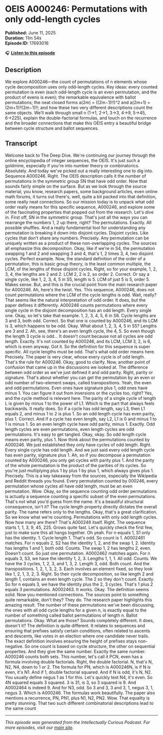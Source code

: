 # OEIS A000246: Permutations with only odd-length cycles

**Published:** June 11, 2025  
**Duration:** 11m 54s  
**Episode ID:** 17693016

🎧 **[Listen to this episode](https://intellectuallycurious.buzzsprout.com/2529712/episodes/17693016-oeis-a000246-permutations-with-only-odd-length-cycles)**

## Description

We explore A000246—the count of permutations of n elements whose cycle decomposition uses only odd-length cycles. Key ideas: every counted permutation is even (each odd-length cycle is an even permutation, and the product of evens is even); the remarkable equivalence with ballot permutations; the neat closed forms a(2m) = ((2m−1)!!)^2 and a(2m+1) = (2m+1)!!(2m−1)!!; and how these two very different descriptions count the same objects. We’ll walk through small n (1→1, 2→1, 3→3, 4→9, 5→45, 6→225), explain the double-factorial formulas, and touch on the recurrence and the broader connections that make this OEIS entry a beautiful bridge between cycle structure and ballot sequences.

## Transcript

Welcome back to The Deep Dive. We're continuing our journey through the online encyclopedia of integer sequences, the OEIS. It's just such a goldmine, especially if you're into number theory or combinatorics. Absolutely. And today we've picked out a really interesting one to dig into. Sequence A000246. Right. The OEIS description calls it the number of permutations in the symmetric group SN that have odd order. Now that sounds fairly simple on the surface. But as we look through the source material, you know, research papers, some background articles, even online math forums, it turns out there's, well, quite a bit packed into that definition, some really neat connections. So our mission today is to unpack what odd order really means for this specific sequence, A000246, and explore some of the fascinating properties that popped out from the research. Let's dive in. First off, SN in the symmetric group. That's just all the ways you can rearrange the numbers 1, 2 up there, right? The permutations. Exactly. All possible shuffles. And a really fundamental tool for understanding any permutation is breaking it down into disjoint cycles. Disjoint cycles. Like cycles that don't share any numbers. Precisely. Any permutation can be uniquely written as a product of these non-overlapping cycles. The sources all emphasize this decomposition. Okay, like if we're in S4, the permutation swapping 1 and 2 and swapping 3 and 4, that's 1, 2 times 3, 4, two disjoint cycles. Perfect example. Now, the standard definition of the order of a permutation, this is basic group theory, is the least common multiple, the LCM, of the lengths of those disjoint cycles. Right, so for your example, 1, 2, 3, 4, the lengths are 2 and 2. LCM 2, 2 is 2, so order 2. Correct. Or say a single cycle, like 1, 2, 3, 4, 5 in S5, length is 5. LCM of just 5 is 5, order 5. Makes sense. But, and this is the crucial point from the main research paper for A000246. Ah, here's the twist. Yes. This sequence, A000246, does not count permutations where the LCM of the cycle lengths is odd. Wait, really? That seems like the natural interpretation of odd order. It does, but the paper defines it differently. A000246 counts permutations where every single cycle in the disjoint decomposition has an odd length. Every single one. Okay, so let's take that example. 1, 2, 3, 4, 5, 6 in S6. Cycle lengths are 3 and 3, both odd. Correct. So that one is counted by A000246, and its LCM is 3, which happens to be odd. Okay. What about 1, 2, 3, 4, 5 in S5? Lengths are 3 and 2. Ah, see, there's an even length cycle, the 4, 5. So even though the length 3 cycle is odd... It doesn't count because not all cycles are odd length. Exactly. It's not counted by A000246, and its LCM, LCM 3, 2, is 6, which is even anyway. Got it. So the definition for this sequence is super specific. All cycle lengths must be odd. That's what odd order means here. Precisely. The paper is very clear, whose every cycle is of odd length. That's the rule for A000246. Okay, good to clarify. Now, another point of confusion that came up in the discussions we looked at. The difference between odd order as we've just defined it and odd parity. Right, parity or signature. That's about whether you can get the permutation by an even or odd number of two-element swaps, called transpositions. Yeah, the even and odd permutations. Even ones have signature plus 1, odd ones have minus 1. You can figure it out from inversions or the cycles too, right? Yes, and the cycle method is relevant here. The parity of a single cycle of length L is given by minus 1 to the power of L1. Which is the part that always feels backwards. It really does. So if a cycle has odd length, say L3, then L1 equals 2, and minus 1 to 2 is plus 1. So an odd length cycle has even parity, plus 1. Correct. And if a cycle has even length, say L2, L1 is 0 and minus 1 to 1 is minus 1. So an even length cycle have odd parity, minus 1. Exactly. Odd length cycles are even permutations, even length cycles are odd permutations. It's easy to get tangled. Okay, okay. So odd length cycle means even parity, plus 1. Now think about the permutations counted by A000246. We just established they only have cycles of odd length. Right. Every single cycle has odd length. And we just said every odd length cycle has even parity, signature plus 1. Ah, so if you decompose a permutation counted by A000246, you only get cycles with parity plus 1. And the parity of the whole permutation is the product of the parities of its cycles. So you're just multiplying plus 1 by plus 1 by plus 1, which always gives plus 1. Precisely. This is a key takeaway from the sources, especially the Wikipedia and Reddit threads you found. Every permutation counted by 000246, every permutation whose cycles all have odd length, must be an even permutation. Wow. Okay, so the sequence counting odd order permutations is actually a sequence counting a specific subset of the even permutations. That's not what you'd guess from the name. It's a beautiful structural consequence, isn't it? The cycle length property directly dictates the overall parity. The name refers only to the lengths. Okay, that's a great clarification. So we know what we're counting. Permutations with only odd length cycles. Now how many are there? That's A000246 itself. Right. The sequence starts 1, 1, 3, 9, 45, 225. Grows quite fast. Let's quickly check the first few, just to make sure this all hangs together. Oh yeah. For n equals 1, S1 only has the identity. 1. Cycle length 1. That's odd. So count is 1. A0002461 matches. For n equals 2, S2 has the identity 1, 2, and the swap 1, 2. Identity has lengths 1 and 1, both odd. Counts. The swap 1, 2 has lengths 2, even. Doesn't count. So just one permutation. A0002462 matches again. For n equals 3, S3, we have the identity 1, 2, 3. Lengths 1, 1, 1. All odd. Counts. We have the 3 cycles, 1, 2, 3, and 1, 3, 2. Length 3, odd. Both count. And the transpositions. 1, 2, 1, 3, 2, 3. Each involves an element fixed, so they look like 1, 2, 1, 3, 2, 3. Right. So their cycle decomposition, so like length 2 and length 1, contains an even length cycle. The 2 so they don't count. Exactly. So for n equals 3, we have the identity plus the 2, 3 cycles. That's 1 plus 2 equals 3 permutations. A0002463. It works. Okay. The definition seems solid. Now you mentioned connections. The sources point to something quite remarkable, don't they? They do. The research paper highlights this amazing result. The number of these permutations we've been discussing, the ones with all odd cycle lengths for a given n, is exactly equal to the number of something called ballot permutations of length n. Ballot permutations. Okay. What are those? Sounds completely different. It does, doesn't it? The definition is quite different. It relates to sequences and ensuring that prefixes satisfy certain conditions, often related to ascents and descents, like votes in an election where one candidate never trails. The exact definition involves ensuring the height of prefixes stays non-negative. So one count is based on cycle structure, the other on sequential properties. And they give the same number. Exactly the same number. A000246 counts both sets. This number, let's call it PCN, even has a formula involving double factorials. Right, the double factorial. N, that's N, N2, N4, down to 1 or 2. The formula for PN, which is A000246N, is if N is even, it's N1. And if 1, double factorial squared. And if N is odd, it's N, N2. You usually define negus 1 as 1 for this. Let's quickly test N4, it's even. So 4N squared equals 3 squared. 3 is 31, is 3, so 3 squared is 9. And A0002464 is indeed 9. And for N3, odd. So 3 and 3, 3 and 3, 1, negus 3, 1, negus 3. Which is A000246. The formulas work beautifully. The paper also mentions a recurrence, PN, PN1, plus N1, N2, PN2. Wow. That equality is pretty stunning. That two such different combinatorial descriptions lead to the same count

---
*This episode was generated from the Intellectually Curious Podcast. For more episodes, visit our [main site](https://intellectuallycurious.buzzsprout.com).*
